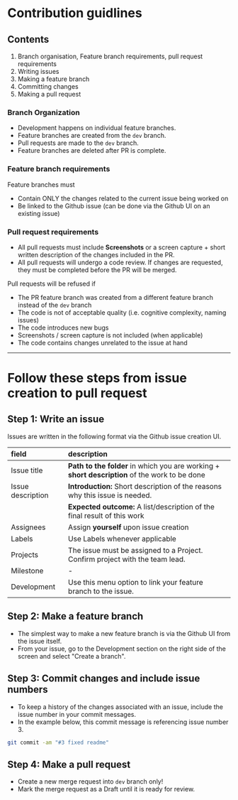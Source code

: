 # Contribution guidlines

## Contents

1. Branch organisation, Feature branch requirements, pull request requirements
2. Writing issues
3. Making a feature branch
4. Committing changes
5. Making a pull request


### Branch Organization

* Development happens on individual feature branches. 
* Feature branches are created from the `dev` branch.  
* Pull requests are made to the `dev` branch.
* Feature branches are deleted after PR is complete.

### Feature branch requirements

Feature branches must
* Contain ONLY the changes related to the current issue being worked on
* Be linked to the Github issue (can be done via the Github UI on an existing issue)

### Pull request requirements

* All pull requests must include **Screenshots** or a screen capture + short written description of the changes included in the PR. 
* All pull requests will undergo a code review. If changes are requested, they must be completed before the PR will be merged.

Pull requests will be refused if
* The PR feature branch was created from a different feature branch instead of the `dev` branch
* The code is not of acceptable quality (i.e. cognitive complexity, naming issues)
* The code introduces new bugs
* Screenshots / screen capture is not included (when applicable)
* The code contains changes unrelated to the issue at hand


---

# Follow these steps from issue creation to pull request

## Step 1: Write an issue

Issues are written in the following format via the Github issue creation UI.

| field                                   | description                                                                                      |
|:----------------------------------------|:-------------------------------------------------------------------------------------------------|
| Issue title                             |  **Path to the folder** in which you are working + **short description** of the work to be done  |
| Issue description                       |  **Introduction:** Short description of the reasons why this issue is needed.                    |
|                                         |  **Expected outcome:** A list/description of the final result of this work                       |
| Assignees                               |  Assign **yourself** upon issue creation                                                         |
| Labels                                  |  Use Labels whenever applicable                                                                  |
| Projects                                |  The issue must be assigned to a Project. Confirm project with the team lead.                    |
| Milestone                               |  -                                                                                               |
| Development                             |  Use this menu option to link your feature branch to the issue.                                  |

## Step 2: Make a feature branch 

* The simplest way to make a new feature branch is via the Github UI from the issue itself.
* From your issue, go to the Development section on the right side of the screen and select "Create a branch".  

## Step 3: Commit changes and include issue numbers

* To keep a history of the changes associated with an issue, include the issue number in your commit messages.
* In the example below, this commit message is referencing issue number 3.

```bash
git commit -am "#3 fixed readme"
```

## Step 4: Make a pull request

* Create a new merge request into `dev` branch only!
* Mark the merge request as a Draft until it is ready for review.








